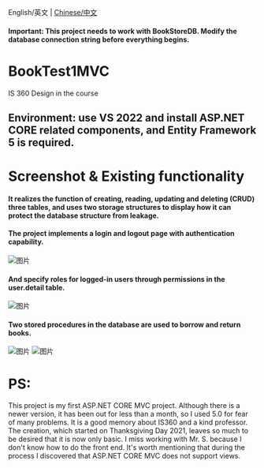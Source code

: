 English/英文 | [Chinese/中文](README.md)

#### Important: This project needs to work with BookStoreDB. Modify the database connection string before everything begins.
# BookTest1MVC
IS 360 Design in the course

## Environment: use VS 2022 and install ASP.NET CORE related components, and Entity Framework 5 is required.

# Screenshot & Existing functionality
#### It realizes the function of creating, reading, updating and deleting (CRUD) three tables, and uses two storage structures to display how it can protect the database structure from leakage.

#### The project implements a login and logout page with authentication capability.

![图片](https://user-images.githubusercontent.com/91865157/145325065-b29e1fd2-c893-48c0-9e84-333c28f08328.png)

#### And specify roles for logged-in users through permissions in the user.detail table.

![图片](https://user-images.githubusercontent.com/91865157/145325082-3405cd36-b874-4ded-a7fa-8d610eb91622.png)

#### Two stored procedures in the database are used to borrow and return books.

![图片](https://user-images.githubusercontent.com/91865157/145325118-6b40b02e-c52e-4143-a5bf-2b5086e7f522.png)
![图片](https://user-images.githubusercontent.com/91865157/145325126-e09f4a57-132e-4f8c-8672-e61a8d0353c2.png)

# PS:
This project is my first ASP.NET CORE MVC project. Although there is a newer version, it has been out for less than a month, so I used 5.0 for fear of many problems. It is a good memory about IS360 and a kind professor. The creation, which started on Thanksgiving Day 2021, leaves so much to be desired that it is now only basic. I miss working with Mr. S. because I don't know how to do the front end. It's worth mentioning that during the process I discovered that ASP.NET CORE MVC does not support views.

